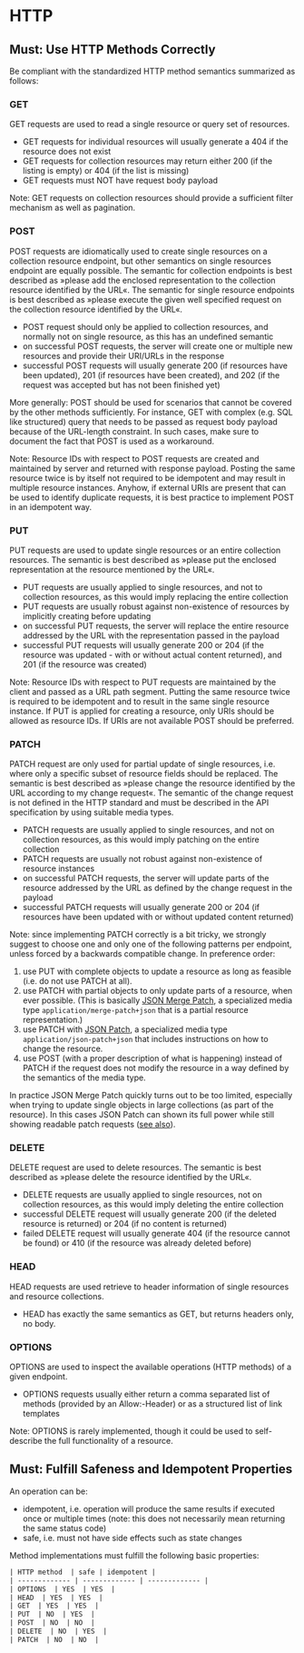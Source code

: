 # HTTP

## Must: Use HTTP Methods Correctly

Be compliant with the standardized HTTP method semantics summarized as follows:

### GET

GET requests are used to read a single resource or query set of resources.

- GET requests for individual resources will usually generate a 404 if the resource does not exist
- GET requests for collection resources may return either 200 (if the listing is empty) or 404 (if the list is missing)
- GET requests must NOT have request body payload

Note: GET requests on collection resources should provide a sufficient filter mechanism as well as pagination.

### POST

POST requests are idiomatically used to create single resources on a collection resource endpoint, but other semantics on
single resources endpoint are equally possible. The semantic for collection endpoints is best described as »please add the
enclosed representation to the collection resource identified by the URL«. The semantic for single resource endpoints is
best described as »please execute the given well specified request on the collection resource identified by the URL«.

- POST request should only be applied to collection resources, and normally not on single resource, as this has an undefined
semantic
- on successful POST requests, the server will create one or multiple new resources and provide their URI/URLs in the
response
- successful POST requests will usually generate 200 (if resources have been updated), 201 (if resources have been created),
and 202 (if the request was accepted but has not been finished yet)

More generally: POST should be used for scenarios that cannot be covered by the other methods sufficiently. For instance,
GET with complex (e.g. SQL like structured) query that needs to be passed as request body payload because of the URL-length
constraint. In such cases, make sure to document the fact that POST is used as a workaround.

Note: Resource IDs with respect to POST requests are created and maintained by server and returned with response payload.
Posting the same resource twice is by itself not required to be idempotent and may result in multiple resource instances.
Anyhow, if external URIs are present that can be used to identify duplicate requests, it is best practice to implement POST
in an idempotent way.

### PUT

PUT requests are used to update single resources or an entire collection resources. The semantic is best described as
»please put the enclosed representation at the resource mentioned by the URL«.

- PUT requests are usually applied to single resources, and not to collection resources, as this would imply replacing the
entire collection
- PUT requests are usually robust against non-existence of resources by implicitly creating before updating
- on successful PUT requests, the server will replace the entire resource addressed by the URL with the representation
passed in the payload
- successful PUT requests will usually generate 200 or 204 (if the resource was updated - with or without actual content
returned), and 201 (if the resource was created)

Note: Resource IDs with respect to PUT requests are maintained by the client and passed as a URL path segment. Putting the
same resource twice is required to be idempotent and to result in the same single resource instance. If PUT is applied for
creating a resource, only URIs should be allowed as resource IDs. If URIs are not available POST should be preferred.

### PATCH

PATCH request are only used for partial update of single resources, i.e. where only a specific subset of resource fields
should be replaced. The semantic is best described as »please change the resource identified by the URL according to my
change request«. The semantic of the change request is not defined in the HTTP standard and must be described in the API
specification by using suitable media types.

- PATCH requests are usually applied to single resources, and not on collection resources, as this would imply patching on
the entire collection
- PATCH requests are usually not robust against non-existence of resource instances
- on successful PATCH requests, the server will update parts of the resource addressed by the URL as defined by the change
request in the payload
- successful PATCH requests will usually generate 200 or 204 (if resources have been updated with or without updated content
returned)

Note: since implementing PATCH correctly is a bit tricky, we strongly suggest to choose one and only one of the following patterns per endpoint, unless forced by a backwards compatible change. In preference order:

1. use PUT with complete objects to update a resource as long as feasible (i.e. do not use PATCH at all).
1. use PATCH with partial objects to only update parts of a resource, when ever possible. (This is basically [JSON Merge Patch](https://tools.ietf.org/html/rfc7396),
a specialized media type `application/merge-patch+json` that is a partial resource representation.)
1. use PATCH with [JSON Patch](http://tools.ietf.org/html/rfc6902), a specialized media type `application/json-patch+json` that
includes instructions on how to change the resource.
1. use POST (with a proper description of what is happening) instead of PATCH if the request does not modify the resource in
a way defined by the semantics of the media type.

In practice JSON Merge Patch quickly turns out to be too limited, especially when trying to update single objects in large
collections (as part of the resource). In this cases JSON Patch can shown its full power while still showing readable patch
requests ([see also](http://erosb.github.io/post/json-patch-vs-merge-patch)).

### DELETE

DELETE request are used to delete resources. The semantic is best described as »please delete the resource identified by the URL«.

- DELETE requests are usually applied to single resources, not on collection resources, as this would imply deleting the entire collection
- successful DELETE request will usually generate 200 (if the deleted resource is returned) or 204 (if no content is returned)
- failed DELETE request will usually generate 404 (if the resource cannot be found) or 410 (if the resource was already deleted before)

### HEAD

HEAD requests are used retrieve to header information of single resources and resource collections.

- HEAD has exactly the same semantics as GET, but returns headers only, no body.

### OPTIONS

OPTIONS are used to inspect the available operations (HTTP methods) of a given endpoint.

- OPTIONS requests usually either return a comma separated list of methods (provided by an Allow:-Header) or as a structured list of link templates

Note: OPTIONS is rarely implemented, though it could be used to self-describe the full functionality of a resource.

## Must: Fulfill Safeness and Idempotent Properties

An operation can be:

- idempotent, i.e. operation will produce the same results if executed once or multiple times (note: this does not necessarily mean returning the same status code)
- safe, i.e. must not have side effects such as state changes

Method implementations must fulfill the following basic properties:

```txt
| HTTP method  | safe | idempotent |
| ------------- | ------------- | ------------- |
| OPTIONS  | YES  | YES  |
| HEAD  | YES  | YES  |
| GET  | YES  | YES  |
| PUT  | NO  | YES  |
| POST  | NO  | NO  |
| DELETE  | NO  | YES  |
| PATCH  | NO  | NO  |
```
